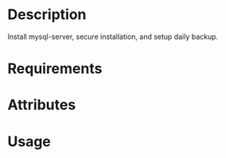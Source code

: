 Description
===========
Install mysql-server, secure installation, and setup daily backup.

Requirements
============

Attributes
==========

Usage
=====

